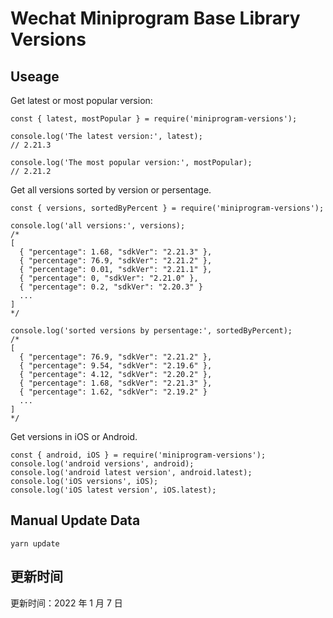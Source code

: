 
# Wechat Miniprogram Base Library Versions

## Useage

Get latest or most popular version:

```;
const { latest, mostPopular } = require('miniprogram-versions');

console.log('The latest version:', latest);
// 2.21.3

console.log('The most popular version:', mostPopular);
// 2.21.2

```

Get all versions sorted by version or persentage.

```
const { versions, sortedByPercent } = require('miniprogram-versions');

console.log('all versions:', versions);
/*
[
  { "percentage": 1.68, "sdkVer": "2.21.3" },
  { "percentage": 76.9, "sdkVer": "2.21.2" },
  { "percentage": 0.01, "sdkVer": "2.21.1" },
  { "percentage": 0, "sdkVer": "2.21.0" },
  { "percentage": 0.2, "sdkVer": "2.20.3" }
  ...
]
*/

console.log('sorted versions by persentage:', sortedByPercent);
/*
[
  { "percentage": 76.9, "sdkVer": "2.21.2" },
  { "percentage": 9.54, "sdkVer": "2.19.6" },
  { "percentage": 4.12, "sdkVer": "2.20.2" },
  { "percentage": 1.68, "sdkVer": "2.21.3" },
  { "percentage": 1.62, "sdkVer": "2.19.2" }
  ...
]
*/
```

Get versions in iOS or Android.

```
const { android, iOS } = require('miniprogram-versions');
console.log('android versions', android);
console.log('android latest version', android.latest);
console.log('iOS versions', iOS);
console.log('iOS latest version', iOS.latest);
```

## Manual Update Data

```
yarn update
```

## 更新时间

更新时间：2022 年 1 月 7 日
